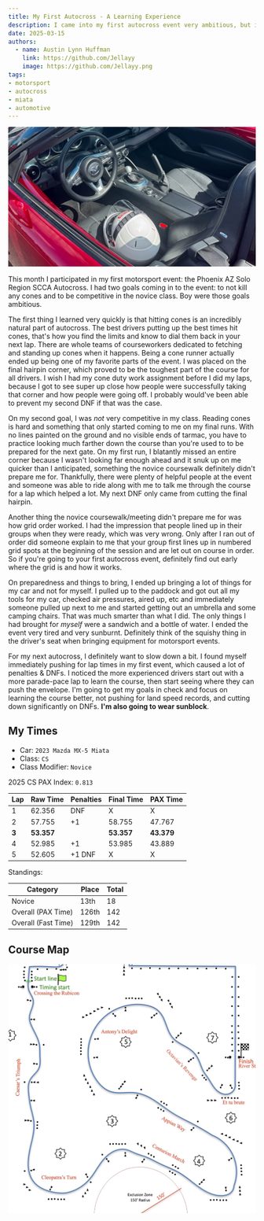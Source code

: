 ```yaml
---
title: My First Autocross - A Learning Experience
description: I came into my first autocross event very ambitious, but it ended up becoming a great learning experience for future events.
date: 2025-03-15
authors:
  - name: Austin Lynn Huffman
    link: https://github.com/Jellayy
    image: https://github.com/Jellayy.png
tags:
- motorsport
- autocross
- miata
- automotive
---
```

![image](miata.jpg)

This month I participated in my first motorsport event: the Phoenix AZ Solo Region SCCA Autocross. I had two goals coming in to the event: to not kill any cones and to be competitive in the novice class. Boy were those goals ambitious.

The first thing I learned very quickly is that hitting cones is an incredibly natural part of autocross. The best drivers putting up the best times hit cones, that's how you find the limits and know to dial them back in your next lap. There are whole teams of courseworkers dedicated to fetching and standing up cones when it happens. Being a cone runner actually ended up being one of my favorite parts of the event. I was placed on the final hairpin corner, which proved to be the toughest part of the course for all drivers. I wish I had my cone duty work assignment before I did my laps, because I got to see super up close how people were successfully taking that corner and how people were going off. I probably would've been able to prevent my second DNF if that was the case.

On my second goal, I was *not* very competitive in my class. Reading cones is hard and something that only started coming to me on my final runs. With no lines painted on the ground and no visible ends of tarmac, you have to practice looking much farther down the course than you're used to to be prepared for the next gate. On my first run, I blatantly missed an entire corner because I wasn't looking far enough ahead and it snuk up on me quicker than I anticipated, something the novice coursewalk definitely didn't prepare me for. Thankfully, there were plenty of helpful people at the event and someone was able to ride along with me to talk me through the course for a lap which helped a lot. My next DNF only came from cutting the final hairpin.

Another thing the novice coursewalk/meeting didn't prepare me for was how grid order worked. I had the impression that people lined up in their groups when they were ready, which was very wrong. Only after I ran out of order did someone explain to me that your group first lines up in numbered grid spots at the beginning of the session and are let out on course in order. So if you're going to your first autocross event, definitely find out early where the grid is and how it works.

On preparedness and things to bring, I ended up bringing a lot of things for my car and not for myself. I pulled up to the paddock and got out all my tools for my car, checked air pressures, aired up, etc and immediately someone pulled up next to me and started getting out an umbrella and some camping chairs. That was much smarter than what I did. The only things I had brought for *myself* were a sandwich and a bottle of water. I ended the event very tired and very sunburnt. Definitely think of the squishy thing in the driver's seat when bringing equipment for motorsport events.

For my next autocross, I definitely want to slow down a bit. I found myself immediately pushing for lap times in my first event, which caused a lot of penalties & DNFs. I noticed the more experienced drivers start out with a more parade-pace lap to learn the course, then start seeing where they can push the envelope. I'm going to get my goals in check and focus on learning the course better, not pushing for land speed records, and cutting down significantly on DNFs. **I'm also going to wear sunblock**.

## My Times

- Car: `2023 Mazda MX-5 Miata`
- Class: `CS`
- Class Modifier: `Novice`

2025 CS PAX Index: `0.813`

| Lap | Raw Time | Penalties | Final Time | PAX Time |
| --- | -------- | --------- | ---------- | -------- |
| 1   | 62.356   | DNF       | X          | X        |
| 2   | 57.755   | +1        | 58.755     | 47.767   |
| **3**   | **53.357**   |           | **53.357**     | **43.379**   |
| 4   | 52.985   | +1        | 53.985     | 43.889   |
| 5   | 52.605   | +1 DNF    | X          | X        |

Standings:

| Category            | Place | Total |
| ------------------- | ----- | ----- |
| Novice              | 13th  | 18    |
| Overall (PAX Time)  | 126th | 142   |
| Overall (Fast Time) | 129th | 142   |

## Course Map

![map](trackmap.jpg)
